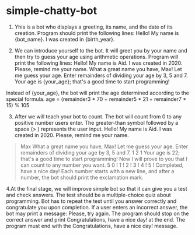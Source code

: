 # simple-chatty-bot
1. Yhis is a bot who displays a greeting, its name, and the date of its creation.
Program should print the following lines:
Hello! My name is {bot_name}.
I was created in {birth_year}.


2. We can introduce yourself to the bot. It will greet you by your name and then try to guess your age using arithmetic operations.
Program will print the following lines:
Hello! My name is Aid.
I was created in 2020.
Please, remind me your name.
What a great name you have, Max!
Let me guess your age.
Enter remainders of dividing your age by 3, 5 and 7.
Your age is {your_age}; that's a good time to start programming!

Instead of {your_age}, the bot will print the age determined according to the special formula.
age = (remainder3 * 70 + remainder5 * 21 + remainder7 * 15) % 105


3. After we will teach your bot to count. The bot will count from 0 to any positive number users enter.
The greater-than symbol followed by a space (> ) represents the user input. 
Hello! My name is Aid.
I was created in 2020.
Please, remind me your name.
> Max
What a great name you have, Max!
Let me guess your age.
Enter remainders of dividing your age by 3, 5 and 7.
> 1
> 2
> 1
Your age is 22; that's a good time to start programming!
Now I will prove to you that I can count to any number you want.
> 5
0 !
1 !
2 !
3 !
4 !
5 !
Completed, have a nice day!
Each number starts with a new line, and after a number, the bot should print the exclamation mark.

4.At the final stage, we will improve simple bot so that it can give you a test and check answers. The test should be a multiple-choice quiz about programming. Bot has to repeat the test until you answer correctly and congratulate you upon completion.
If a user enters an incorrect answer, the bot may print a message:
Please, try again.
The program should stop on the correct answer and print Congratulations, have a nice day! at the end.
The program must end with the Congratulations, have a nice day! message.

